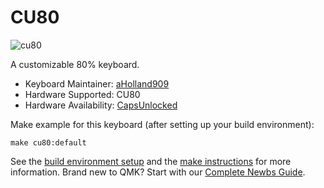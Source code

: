 # CU80

![cu80](https://cdn11.bigcommerce.com/s-vdedjo0w46/images/stencil/900x900/products/287/2336/DSCF3583__16019.1567722956.png?c=2)

A customizable 80% keyboard.

* Keyboard Maintainer: [aHolland909](https://github.com/aholland909)
* Hardware Supported: CU80
* Hardware Availability: [CapsUnlocked](https://caps-unlocked.com/group-buy-cu80/)

Make example for this keyboard (after setting up your build environment):

    make cu80:default

See the [build environment setup](https://docs.qmk.fm/#/getting_started_build_tools) and the [make instructions](https://docs.qmk.fm/#/getting_started_make_guide) for more information. Brand new to QMK? Start with our [Complete Newbs Guide](https://docs.qmk.fm/#/newbs).
